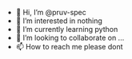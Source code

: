 - 👋 Hi, I’m @pruv-spec
- 👀 I’m interested in nothing
- 🌱 I’m currently learning python
- 💞️ I’m looking to collaborate on ...
- 📫 How to reach me please dont

<!---
pruv-spec/pruv-spec is a ✨ special ✨ repository because its `README.md` (this file) appears on your GitHub profile.
You can click the Preview link to take a look at your changes.
--->
